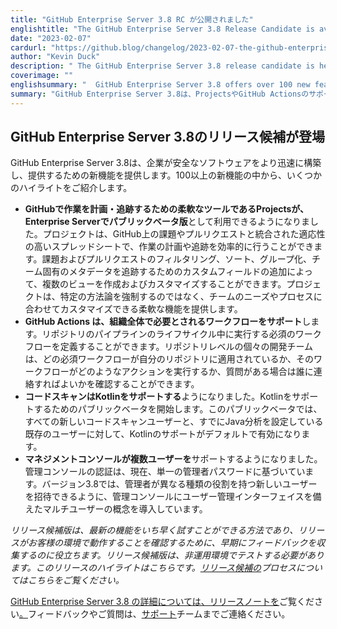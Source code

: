 ```yaml
---
title: "GitHub Enterprise Server 3.8 RC が公開されました"
englishtitle: "The GitHub Enterprise Server 3.8 Release Candidate is available"
date: "2023-02-07"
cardurl: "https://github.blog/changelog/2023-02-07-the-github-enterprise-server-3-8-release-candidate-is-available"
author: "Kevin Duck"
description: " The GitHub Enterprise Server 3.8 release candidate is here  GitHub Enterprise Server 3.8 brings new capabilities to help companies build and deliver secure software, more quickly. With over 100 new features, here are a few highlights:  Projects, the adaptable and flexible tool for planning and tracking work on GitHub, is now available on Enterprise Server as a public beta . A project is an adaptable spreadsheet that integrates with your issues and pull requests on GitHub to help you plan and track your work effectively. You can create and customize multiple views by filtering, sorting, grouping your issues and pull requests, and adding custom fields to track metadata specific to your team. Rather than enforcing a specific methodology, a project provides flexible features you can customize to your team’s needs and processes.  GitHub Actions support organization-wide required workflows . You can define mandated workflows to run during the lifecycle of a repository’s pipeline. Individual development teams at the repository level will be able to see what required workflows have been applied to their repository, what actions that workflow performs, and whom to contact if they have questions.  Code scanning now supports Kotlin . We are launching a public beta for support of Kotlin. In this public beta Kotlin support will be enabled by default for all new code scanning users, and exi"
coverimage: ""
englishsummary: "  GitHub Enterprise Server 3.8 offers over 100 new features, including Projects and GitHub Actions support, as well as Code Scanning support for Kotlin, to help companies build and deliver secure software more quickly."
summary: "GitHub Enterprise Server 3.8は、ProjectsやGitHub Actionsのサポート、KotlinのCode Scanningサポートなど100以上の新機能を提供し、企業がより迅速に安全なソフトウェアを構築、提供できるよう支援します"
---
```


<h2 id="the-github-enterprise-server-38-release-candidate-is-here" id="the-github-enterprise-server-38-release-candidate-is-here" >GitHub Enterprise Server 3.8のリリース候補が登場<a href="#the-github-enterprise-server-38-release-candidate-is-here" class="heading-link pl-2 text-italic text-bold" aria-label="The GitHub Enterprise Server 3.8 release candidate is here"></a></h2>
<p>GitHub Enterprise Server 3.8は、企業が安全なソフトウェアをより迅速に構築し、提供するための新機能を提供します。100以上の新機能の中から、いくつかのハイライトをご紹介します。</p>
<ul>
<li><strong>GitHubで作業を計画・追跡するための柔軟なツールであるProjectsが、Enterprise Serverでパブリックベータ版</strong>として利用できるようになりました。プロジェクトは、GitHub上の課題やプルリクエストと統合された適応性の高いスプレッドシートで、作業の計画や追跡を効率的に行うことができます。課題およびプルリクエストのフィルタリング、ソート、グループ化、チーム固有のメタデータを追跡するためのカスタムフィールドの追加によって、複数のビューを作成およびカスタマイズすることができます。プロジェクトは、特定の方法論を強制するのではなく、チームのニーズやプロセスに合わせてカスタマイズできる柔軟な機能を提供します。</li>
<li><strong>GitHub Actions は、組織全体で必要とされるワークフローをサポート</strong>します。リポジトリのパイプラインのライフサイクル中に実行する必須のワークフローを定義することができます。リポジトリレベルの個々の開発チームは、どの必須ワークフローが自分のリポジトリに適用されているか、そのワークフローがどのようなアクションを実行するか、質問がある場合は誰に連絡すればよいかを確認することができます。</li>
<li><strong>コードスキャンはKotlinをサポートする</strong>ようになりました。Kotlinをサポートするためのパブリックベータを開始します。このパブリックベータでは、すべての新しいコードスキャンユーザーと、すでにJava分析を設定している既存のユーザーに対して、Kotlinのサポートがデフォルトで有効になります。</li>
<li><strong>マネジメントコンソールが複数ユーザーを</strong>サポートするようになりました。管理コンソールの認証は、現在、単一の管理者パスワードに基づいています。バージョン3.8では、管理者が異なる種類の役割を持つ新しいユーザーを招待できるように、管理コンソールにユーザー管理インターフェイスを備えたマルチユーザーの概念を導入しています。</li>
</ul>
<p><em>リリース候補版は、最新の機能をいち早く試すことができる方法であり、リリースがお客様の環境で動作することを確認するために、早期にフィードバックを収集するのに役立ちます。リリース候補版は、非運用環境でテストする必要があります。このリリースのハイライトはこちらです。<a href="https://docs.github.com/en/enterprise-server@3.8/admin/overview/about-upgrades-to-new-releases">リリース候補の</a>プロセスについてはこちらをご覧ください。</em></p>
<p><a href="https://docs.github.com/en/enterprise-server@3.8/admin/release-notes">GitHub Enterprise Server 3.8 の詳細については、リリースノートを</a>ご覧ください<a href="https://enterprise.github.com/releases/3.8.0/download">。</a>フィードバックやご質問は、<a href="https://support.github.com/features/enterprise-administrators-server">サポート</a>チームまでご連絡ください。</p>


